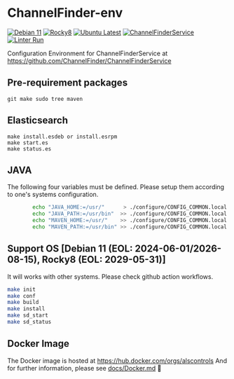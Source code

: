 # ChannelFinder-env
[![Debian 11](https://github.com/jeonghanlee/ChannelFinder-env/actions/workflows/debian11.yml/badge.svg)](https://github.com/jeonghanlee/ChannelFinder-env/actions/workflows/debian11.yml)
[![Rocky8](https://github.com/jeonghanlee/ChannelFinder-env/actions/workflows/rocky8.yml/badge.svg)](https://github.com/jeonghanlee/ChannelFinder-env/actions/workflows/rocky8.yml)
[![Ubuntu Latest](https://github.com/jeonghanlee/ChannelFinder-env/actions/workflows/ubuntu.yml/badge.svg)](https://github.com/jeonghanlee/ChannelFinder-env/actions/workflows/ubuntu.yml)
[![ChannelFinderService](https://github.com/jeonghanlee/ChannelFinder-env/actions/workflows/docker.yml/badge.svg)](https://github.com/jeonghanlee/ChannelFinder-env/actions/workflows/docker.yml)
[![Linter Run](https://github.com/jeonghanlee/ChannelFinder-env/actions/workflows/linter.yml/badge.svg)](https://github.com/jeonghanlee/ChannelFinder-env/actions/workflows/linter.yml)

Configuration Environment for ChannelFinderService at <https://github.com/ChannelFinder/ChannelFinderService>

## Pre-requirement packages

```
git make sudo tree maven
```

## Elasticsearch

```
make install.esdeb or install.esrpm
make start.es
make status.es
```

## JAVA

The following four variables must be defined. Please setup them according to one's systems configuration.

```bash
        echo "JAVA_HOME:=/usr/"      > ./configure/CONFIG_COMMON.local
        echo "JAVA_PATH:=/usr/bin"  >> ./configure/CONFIG_COMMON.local
        echo "MAVEN_HOME:=/usr/"    >> ./configure/CONFIG_COMMON.local
        echo "MAVEN_PATH:=/usr/bin" >> ./configure/CONFIG_COMMON.local
```

## Support OS [Debian 11 (EOL: 2024-06-01/2026-08-15), Rocky8 (EOL: 2029-05-31)]

It will works with other systems. Please check github action workflows.

```bash
make init
make conf
make build
make install
make sd_start
make sd_status
```

## Docker Image

The Docker image is hosted at https://hub.docker.com/orgs/alscontrols
And for further information, please see [docs/Docker.md](docs/Docker.md) :whale:

